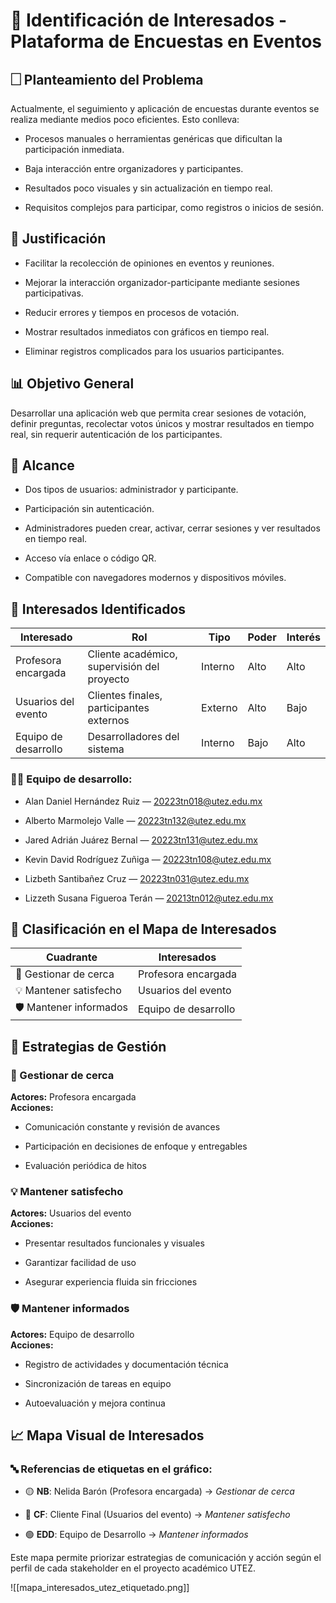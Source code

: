 # 👥 Identificación de Interesados - Plataforma de Encuestas en Eventos

## 🗌 Planteamiento del Problema

Actualmente, el seguimiento y aplicación de encuestas durante eventos se realiza mediante medios poco eficientes. Esto conlleva:

- Procesos manuales o herramientas genéricas que dificultan la participación inmediata.
    
- Baja interacción entre organizadores y participantes.
    
- Resultados poco visuales y sin actualización en tiempo real.
    
- Requisitos complejos para participar, como registros o inicios de sesión.
    

## 📖 Justificación

- Facilitar la recolección de opiniones en eventos y reuniones.
    
- Mejorar la interacción organizador-participante mediante sesiones participativas.
    
- Reducir errores y tiempos en procesos de votación.
    
- Mostrar resultados inmediatos con gráficos en tiempo real.
    
- Eliminar registros complicados para los usuarios participantes.
    

## 📊 Objetivo General

Desarrollar una aplicación web que permita crear sesiones de votación, definir preguntas, recolectar votos únicos y mostrar resultados en tiempo real, sin requerir autenticación de los participantes.

## 🔢 Alcance

- Dos tipos de usuarios: administrador y participante.
    
- Participación sin autenticación.
    
- Administradores pueden crear, activar, cerrar sesiones y ver resultados en tiempo real.
    
- Acceso vía enlace o código QR.
    
- Compatible con navegadores modernos y dispositivos móviles.
    

## 🔹 Interesados Identificados

| Interesado              | Rol                                         | Tipo    | Poder | Interés |
| ----------------------- | ------------------------------------------- | ------- | ----- | ------- |
| Profesora encargada     | Cliente académico, supervisión del proyecto | Interno | Alto  | Alto    |
| Usuarios del evento     | Clientes finales, participantes externos    | Externo | Alto  | Bajo    |
| Equipo de desarrollo    | Desarrolladores del sistema                 | Interno | Bajo  | Alto    |

### 👨‍💻 Equipo de desarrollo:

- Alan Daniel Hernández Ruiz — [20223tn018@utez.edu.mx](mailto:20223tn018@utez.edu.mx)
    
- Alberto Marmolejo Valle — [20223tn132@utez.edu.mx](mailto:20223tn132@utez.edu.mx)
    
- Jared Adrián Juárez Bernal — [20223tn131@utez.edu.mx](mailto:20223tn131@utez.edu.mx)
    
- Kevin David Rodríguez Zuñiga — [20223tn108@utez.edu.mx](mailto:20223tn108@utez.edu.mx)
    
- Lizbeth Santibañez Cruz — [20223tn031@utez.edu.mx](mailto:20223tn031@utez.edu.mx)
    
- Lizzeth Susana Figueroa Terán — [20213tn012@utez.edu.mx](mailto:20213tn012@utez.edu.mx)
    

## 🔹 Clasificación en el Mapa de Interesados

| Cuadrante                 | Interesados             |
| ------------------------- | ----------------------- |
| 🥀 Gestionar de cerca     | Profesora encargada     |
| 💡 Mantener satisfecho    | Usuarios del evento     |
| 🛡️ Mantener informados   | Equipo de desarrollo    |

## 🔎 Estrategias de Gestión

### 🥀 Gestionar de cerca

**Actores:** Profesora encargada  
**Acciones:**

- Comunicación constante y revisión de avances
    
- Participación en decisiones de enfoque y entregables
    
- Evaluación periódica de hitos
    

### 💡 Mantener satisfecho

**Actores:** Usuarios del evento  
**Acciones:**

- Presentar resultados funcionales y visuales
    
- Garantizar facilidad de uso
    
- Asegurar experiencia fluida sin fricciones
    

### 🛡️ Mantener informados

**Actores:** Equipo de desarrollo  
**Acciones:**

- Registro de actividades y documentación técnica
    
- Sincronización de tareas en equipo
    
- Autoevaluación y mejora continua
    

## 📈 Mapa Visual de Interesados

### 🔤 Referencias de etiquetas en el gráfico:

- 🟡 **NB**: Nelida Barón (Profesora encargada) → _Gestionar de cerca_
    
- 🔵 **CF**: Cliente Final (Usuarios del evento) → _Mantener satisfecho_
    
- 🟢 **EDD**: Equipo de Desarrollo → _Mantener informados_
    

Este mapa permite priorizar estrategias de comunicación y acción según el perfil de cada stakeholder en el proyecto académico UTEZ.

![[mapa_interesados_utez_etiquetado.png]]